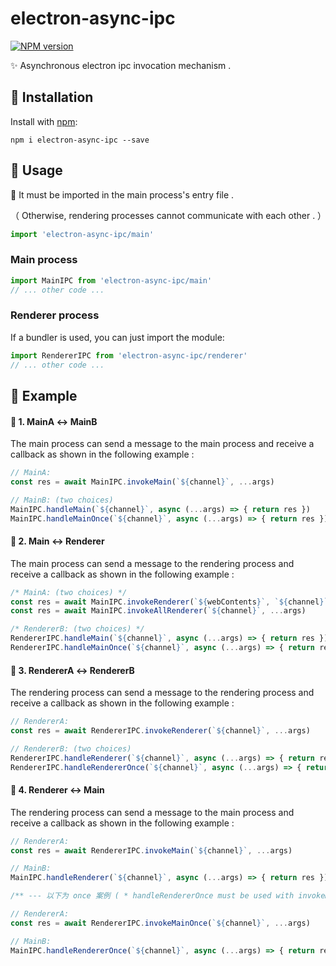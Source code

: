 # electron-async-ipc

[![NPM version](https://badge.fury.io/js/electron-log.svg)](https://badge.fury.io/js/electron-log)

✨ Asynchronous electron ipc invocation mechanism .

## 🌿 Installation

Install with [npm](https://npmjs.org/package/electron-log):

```shell
npm i electron-async-ipc --save
```

    
## 🌿 Usage

📍 It must be imported in the main process's entry file .

（ Otherwise, rendering processes cannot communicate with each other . ）

```js
import 'electron-async-ipc/main'
```

### Main process

```js
import MainIPC from 'electron-async-ipc/main'
// ... other code ...
```

### Renderer process

If a bundler is used, you can just import the module:


```typescript
import RendererIPC from 'electron-async-ipc/renderer'
// ... other code ...
```

## 🌿 Example

#### 🌵  1. MainA  ↔  MainB

The main process can send a message to the main process and receive a callback as shown in the following example :

```js
// MainA:
const res = await MainIPC.invokeMain(`${channel}`, ...args)

// MainB: (two choices) 
MainIPC.handleMain(`${channel}`, async (...args) => { return res })
MainIPC.handleMainOnce(`${channel}`, async (...args) => { return res })
```


#### 🌵  2. Main  ↔  Renderer

The main process can send a message to the rendering process and receive a callback as shown in the following example :

```js
/* MainA: (two choices) */
const res = await MainIPC.invokeRenderer(`${webContents}`, `${channel}`, ...args)
const res = await MainIPC.invokeAllRenderer(`${channel}`, ...args)

/* RendererB: (two choices) */
RendererIPC.handleMain(`${channel}`, async (...args) => { return res })
RendererIPC.handleMainOnce(`${channel}`, async (...args) => { return res })
```


#### 🌱  3. RendererA  ↔  RendererB

The rendering process can send a message to the rendering process and receive a callback as shown in the following example :

```js
// RendererA:
const res = await RendererIPC.invokeRenderer(`${channel}`, ...args)

// RendererB: (two choices)
RendererIPC.handleRenderer(`${channel}`, async (...args) => { return res })
RendererIPC.handleRendererOnce(`${channel}`, async (...args) => { return res })
```


#### 🌱  4. Renderer  ↔  Main

The rendering process can send a message to the main process and receive a callback as shown in the following example :

```js
// RendererA:
const res = await RendererIPC.invokeMain(`${channel}`, ...args)

// MainB:
MainIPC.handleRenderer(`${channel}`, async (...args) => { return res })
```

```js
/** --- 以下为 once 案例 ( * handleRendererOnce must be used with invokeMainOnce ) --- */

// RendererA:
const res = await RendererIPC.invokeMainOnce(`${channel}`, ...args)

// MainB:
MainIPC.handleRendererOnce(`${channel}`, async (...args) => { return res })
```
